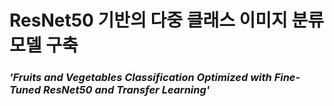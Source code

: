 # ResNet50 기반의 다중 클래스 이미지 분류 모델 구축
### ***'Fruits and Vegetables Classification Optimized with Fine-Tuned ResNet50 and Transfer Learning'***




